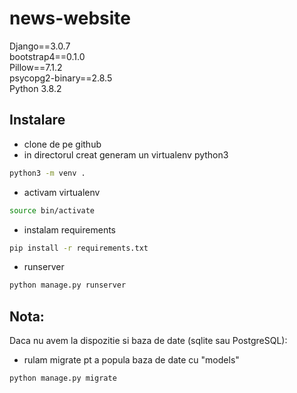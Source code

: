 # news-website<br>
Django==3.0.7<br>
bootstrap4==0.1.0<br>
Pillow==7.1.2<br>
psycopg2-binary==2.8.5<br>
Python 3.8.2


## Instalare
- clone de pe github
- in directorul creat generam un virtualenv python3
```bash
python3 -m venv .
```

- activam virtualenv
```bash
source bin/activate
```

- instalam requirements
```bash
pip install -r requirements.txt
```

- runserver
```bash
python manage.py runserver
```

## Nota:
Daca nu avem la dispozitie si baza de date (sqlite sau PostgreSQL):
- rulam migrate pt a popula baza de date cu "models"
```bash
python manage.py migrate
```
